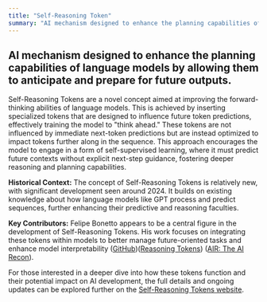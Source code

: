 ```yaml
---
title: "Self-Reasoning Token"
summary: "AI mechanism designed to enhance the planning capabilities of language models by allowing them to anticipate and prepare for future outputs."
---
```


## AI mechanism designed to enhance the planning capabilities of language models by allowing them to anticipate and prepare for future outputs.

Self-Reasoning Tokens are a novel concept aimed at improving the forward-thinking abilities of language models. This is achieved by inserting specialized tokens that are designed to influence future token predictions, effectively training the model to "think ahead." These tokens are not influenced by immediate next-token predictions but are instead optimized to impact tokens further along in the sequence. This approach encourages the model to engage in a form of self-supervised learning, where it must predict future contexts without explicit next-step guidance, fostering deeper reasoning and planning capabilities.

**Historical Context:** The concept of Self-Reasoning Tokens is relatively new, with significant development seen around 2024. It builds on existing knowledge about how language models like GPT process and predict sequences, further enhancing their predictive and reasoning faculties.

**Key Contributors:** Felipe Bonetto appears to be a central figure in the development of Self-Reasoning Tokens. His work focuses on integrating these tokens within models to better manage future-oriented tasks and enhance model interpretability​ ([GitHub](https://github.com/lucidrains/self-reasoning-tokens-pytorch))​​ ([Reasoning Tokens](https://reasoning-tokens.ghost.io/reasoning-tokens/))​​ ([AIR: The AI Recon](https://ai-recon.ghost.io/air-48-april-21-2024/))​.

For those interested in a deeper dive into how these tokens function and their potential impact on AI development, the full details and ongoing updates can be explored further on the [Self-Reasoning Tokens website](https://reasoning-tokens.ghost.io/).